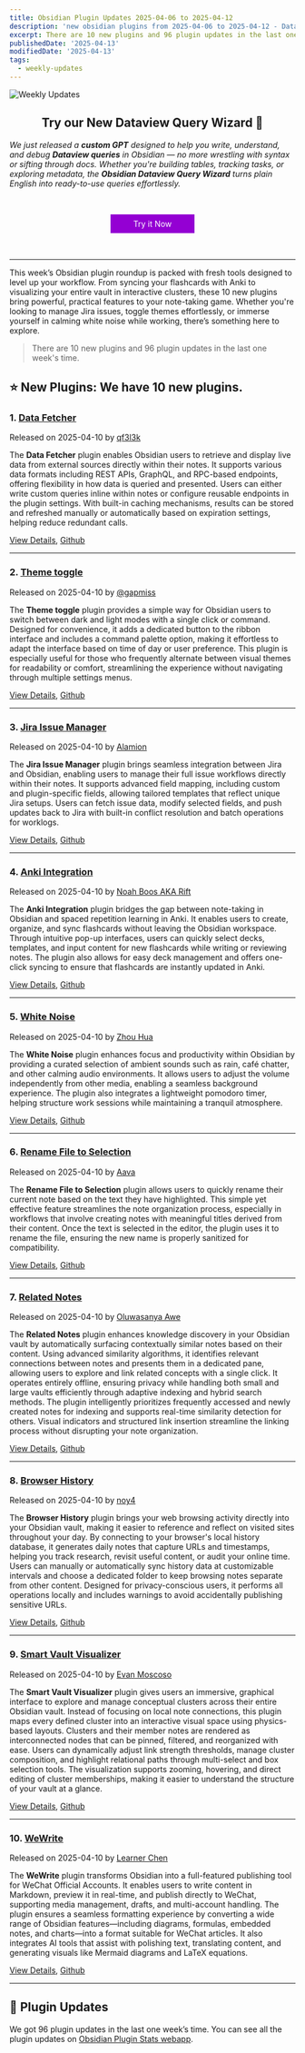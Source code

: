 ```yaml
---
title: Obsidian Plugin Updates 2025-04-06 to 2025-04-12
description: 'new obsidian plugins from 2025-04-06 to 2025-04-12 - Data Fetcher, Theme toggle, Jira Issue Manager, Anki Integration, White Noise, Rename File to Selection, Related Notes, Browser History, Smart Vault Visualizer, WeWrite'
excerpt: There are 10 new plugins and 96 plugin updates in the last one week's time.
publishedDate: '2025-04-13'
modifiedDate: '2025-04-13'
tags:
  - weekly-updates
---
```


![Weekly Updates](/images/2025-04-13-weekly-plugin-updates.webp)

<h2>
  <center>
    Try our New Dataview Query Wizard 🚀
  </center>
</h2>

_We just released a **custom GPT** designed to help you write, understand, and debug **Dataview queries** in Obsidian — no more wrestling with syntax or sifting through docs. Whether you're building tables, tracking tasks, or exploring metadata, the **Obsidian Dataview Query Wizard** turns plain English into ready-to-use queries effortlessly._

<div style="padding:40px 0px">
  <center>
    <a style="padding:8px 40px;background:DarkViolet;color:white;text-decoration:none" href="https://chatgpt.com/g/g-67f63dc319588191a4bb13d0def278b0-obsidian-dataview-query-wizard" target="_black">Try it Now</a>
  </center>
</div>

---

This week’s Obsidian plugin roundup is packed with fresh tools designed to level up your workflow. From syncing your flashcards with Anki to visualizing your entire vault in interactive clusters, these 10 new plugins bring powerful, practical features to your note-taking game. Whether you're looking to manage Jira issues, toggle themes effortlessly, or immerse yourself in calming white noise while working, there’s something here to explore.

> There are 10 new plugins and 96 plugin updates in the last one week's time.

## ⭐ New Plugins: We have 10 new plugins.

### 1. [Data Fetcher](/plugins/data-fetcher)

Released on 2025-04-10 by [qf3l3k](https://github.com/qf3l3k)

The **Data Fetcher** plugin enables Obsidian users to retrieve and display live data from external sources directly within their notes. It supports various data formats including REST APIs, GraphQL, and RPC-based endpoints, offering flexibility in how data is queried and presented. Users can either write custom queries inline within notes or configure reusable endpoints in the plugin settings. With built-in caching mechanisms, results can be stored and refreshed manually or automatically based on expiration settings, helping reduce redundant calls.

[View Details](/plugins/data-fetcher), [Github](https://github.com/qf3l3k/obsidian-api-fetcher)

---

### 2. [Theme toggle](/plugins/theme-toggle)

Released on 2025-04-10 by [@gapmiss](https://github.com/gapmiss)

The **Theme toggle** plugin provides a simple way for Obsidian users to switch between dark and light modes with a single click or command. Designed for convenience, it adds a dedicated button to the ribbon interface and includes a command palette option, making it effortless to adapt the interface based on time of day or user preference. This plugin is especially useful for those who frequently alternate between visual themes for readability or comfort, streamlining the experience without navigating through multiple settings menus.

[View Details](/plugins/theme-toggle), [Github](https://github.com/gapmiss/theme-toggle)

---

### 3. [Jira Issue Manager](/plugins/jira-sync)

Released on 2025-04-10 by [Alamion](https://github.com/Alamion)

The **Jira Issue Manager** plugin brings seamless integration between Jira and Obsidian, enabling users to manage their full issue workflows directly within their notes. It supports advanced field mapping, including custom and plugin-specific fields, allowing tailored templates that reflect unique Jira setups. Users can fetch issue data, modify selected fields, and push updates back to Jira with built-in conflict resolution and batch operations for worklogs.

[View Details](/plugins/jira-sync), [Github](https://github.com/Alamion/obsidian-jira-sync)

---

### 4. [Anki Integration](/plugins/anki-integration)

Released on 2025-04-10 by [Noah Boos AKA Rift](https://github.com/NoahBoos)

The **Anki Integration** plugin bridges the gap between note-taking in Obsidian and spaced repetition learning in Anki. It enables users to create, organize, and sync flashcards without leaving the Obsidian workspace. Through intuitive pop-up interfaces, users can quickly select decks, templates, and input content for new flashcards while writing or reviewing notes. The plugin also allows for easy deck management and offers one-click syncing to ensure that flashcards are instantly updated in Anki.

[View Details](/plugins/anki-integration), [Github](https://github.com/NoahBoos/obsidian-anki-integration)

---

### 5. [White Noise](/plugins/white-noise)

Released on 2025-04-10 by [Zhou Hua](https://github.com/zhouhua)

The **White Noise** plugin enhances focus and productivity within Obsidian by providing a curated selection of ambient sounds such as rain, café chatter, and other calming audio environments. It allows users to adjust the volume independently from other media, enabling a seamless background experience. The plugin also integrates a lightweight pomodoro timer, helping structure work sessions while maintaining a tranquil atmosphere.

[View Details](/plugins/white-noise), [Github](https://github.com/zhouhua/obsidian-white-noise)

---

### 6. [Rename File to Selection](/plugins/rename-file-to-selection)

Released on 2025-04-10 by [Aava](https://github.com/AavaGames)

The **Rename File to Selection** plugin allows users to quickly rename their current note based on the text they have highlighted. This simple yet effective feature streamlines the note organization process, especially in workflows that involve creating notes with meaningful titles derived from their content. Once the text is selected in the editor, the plugin uses it to rename the file, ensuring the new name is properly sanitized for compatibility.

[View Details](/plugins/rename-file-to-selection), [Github](https://github.com/AavaGames/obsidian-rename-file-to-selection)

---

### 7. [Related Notes](/plugins/related-notes)

Released on 2025-04-10 by [Oluwasanya Awe](https://github.com/mrboxtobox)

The **Related Notes** plugin enhances knowledge discovery in your Obsidian vault by automatically surfacing contextually similar notes based on their content. Using advanced similarity algorithms, it identifies relevant connections between notes and presents them in a dedicated pane, allowing users to explore and link related concepts with a single click. It operates entirely offline, ensuring privacy while handling both small and large vaults efficiently through adaptive indexing and hybrid search methods. The plugin intelligently prioritizes frequently accessed and newly created notes for indexing and supports real-time similarity detection for others. Visual indicators and structured link insertion streamline the linking process without disrupting your note organization.

[View Details](/plugins/related-notes), [Github](https://github.com/mrboxtobox/obsidian-related-notes)

---

### 8. [Browser History](/plugins/browser-history)

Released on 2025-04-10 by [noy4](https://github.com/noy4)

The **Browser History** plugin brings your web browsing activity directly into your Obsidian vault, making it easier to reference and reflect on visited sites throughout your day. By connecting to your browser's local history database, it generates daily notes that capture URLs and timestamps, helping you track research, revisit useful content, or audit your online time. Users can manually or automatically sync history data at customizable intervals and choose a dedicated folder to keep browsing notes separate from other content. Designed for privacy-conscious users, it performs all operations locally and includes warnings to avoid accidentally publishing sensitive URLs.

[View Details](/plugins/browser-history), [Github](https://github.com/noy4/browser-history)

---

### 9. [Smart Vault Visualizer](/plugins/smart-vault-visualizer)

Released on 2025-04-10 by [Evan Moscoso](https://github.com/mossy1022)

The **Smart Vault Visualizer** plugin gives users an immersive, graphical interface to explore and manage conceptual clusters across their entire Obsidian vault. Instead of focusing on local note connections, this plugin maps every defined cluster into an interactive visual space using physics-based layouts. Clusters and their member notes are rendered as interconnected nodes that can be pinned, filtered, and reorganized with ease. Users can dynamically adjust link strength thresholds, manage cluster composition, and highlight relational paths through multi-select and box selection tools. The visualization supports zooming, hovering, and direct editing of cluster memberships, making it easier to understand the structure of your vault at a glance.

[View Details](/plugins/smart-vault-visualizer), [Github](https://github.com/mossy1022/smart-connections-vault-visualizer)

---

### 10. [WeWrite](/plugins/wewrite)

Released on 2025-04-10 by [Learner Chen](https://github.com/learnerchen-forever)

The **WeWrite** plugin transforms Obsidian into a full-featured publishing tool for WeChat Official Accounts. It enables users to write content in Markdown, preview it in real-time, and publish directly to WeChat, supporting media management, drafts, and multi-account handling. The plugin ensures a seamless formatting experience by converting a wide range of Obsidian features—including diagrams, formulas, embedded notes, and charts—into a format suitable for WeChat articles. It also integrates AI tools that assist with polishing text, translating content, and generating visuals like Mermaid diagrams and LaTeX equations.

[View Details](/plugins/wewrite), [Github](https://github.com/learnerchen-forever/wewrite)

---

## 🔁 Plugin Updates

We got 96 plugin updates in the last one week’s time. You can see all the plugin updates on [Obsidian Plugin Stats webapp](/updates).
